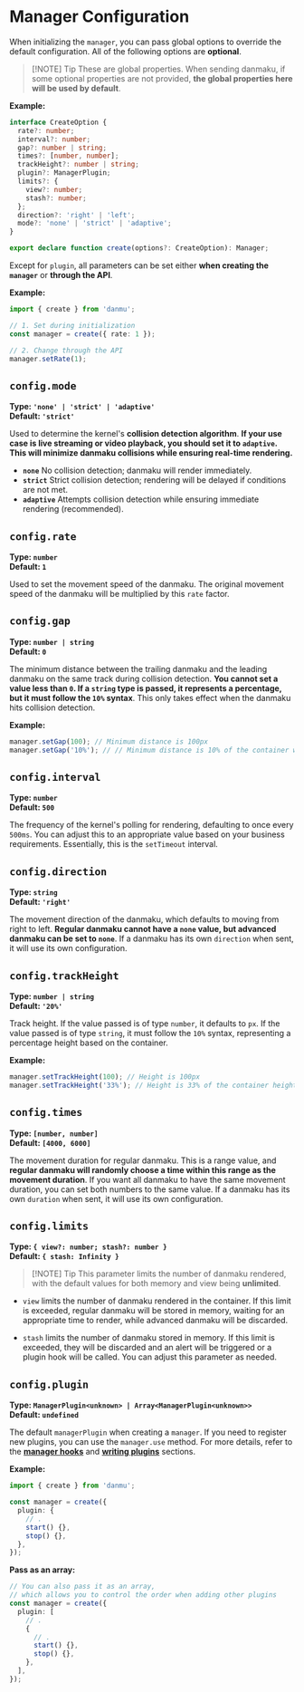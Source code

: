 # Manager Configuration

When initializing the `manager`, you can pass global options to override the default configuration. All of the following options are **optional**.

> [!NOTE] Tip
> These are global properties. When sending danmaku, if some optional properties are not provided, **the global properties here will be used by default**.

**Example:**

```ts {16}
interface CreateOption {
  rate?: number;
  interval?: number;
  gap?: number | string;
  times?: [number, number];
  trackHeight?: number | string;
  plugin?: ManagerPlugin;
  limits?: {
    view?: number;
    stash?: number;
  };
  direction?: 'right' | 'left';
  mode?: 'none' | 'strict' | 'adaptive';
}

export declare function create(options?: CreateOption): Manager;
```

Except for `plugin`, all parameters can be set either **when creating the `manager`** or **through the API**.

**Example:**

```ts
import { create } from 'danmu';

// 1. Set during initialization
const manager = create({ rate: 1 });

// 2. Change through the API
manager.setRate(1);
```

## `config.mode`

**Type: `'none' | 'strict' | 'adaptive'`**<br/>
**Default: `'strict'`**

Used to determine the kernel's **collision detection algorithm**. **If your use case is live streaming or video playback, you should set it to `adaptive`. This will minimize danmaku collisions while ensuring real-time rendering.**

- **`none`** No collision detection; danmaku will render immediately.
- **`strict`** Strict collision detection; rendering will be delayed if conditions are not met.
- **`adaptive`** Attempts collision detection while ensuring immediate rendering (recommended).

## `config.rate`

**Type: `number`**<br/>
**Default: `1`**

Used to set the movement speed of the danmaku. The original movement speed of the danmaku will be multiplied by this `rate` factor.

## `config.gap`

**Type: `number | string`**<br/>
**Default: `0`**

The minimum distance between the trailing danmaku and the leading danmaku on the same track during collision detection. **You cannot set a value less than `0`. If a `string` type is passed, it represents a percentage, but it must follow the `10%` syntax**. This only takes effect when the danmaku hits collision detection.

**Example:**

```ts
manager.setGap(100); // Minimum distance is 100px
manager.setGap('10%'); // // Minimum distance is 10% of the container width
```

## `config.interval`

**Type: `number`**<br/>
**Default: `500`**

The frequency of the kernel's polling for rendering, defaulting to once every `500ms`. You can adjust this to an appropriate value based on your business requirements. Essentially, this is the `setTimeout` interval.

## `config.direction`

**Type: `string`**<br/>
**Default: `'right'`**

The movement direction of the danmaku, which defaults to moving from right to left. **Regular danmaku cannot have a `none` value, but advanced danmaku can be set to `none`**. If a danmaku has its own `direction` when sent, it will use its own configuration.

## `config.trackHeight`

**Type: `number | string`**<br/>
**Default: `'20%'`**

Track height. If the value passed is of type `number`, it defaults to `px`. If the value passed is of type `string`, it must follow the `10%` syntax, representing a percentage height based on the container.

**Example:**

```ts
manager.setTrackHeight(100); // Height is 100px
manager.setTrackHeight('33%'); // Height is 33% of the container height
```

## `config.times`

**Type: `[number, number]`**<br/>
**Default: `[4000, 6000]`**

The movement duration for regular danmaku. This is a range value, and **regular danmaku will randomly choose a time within this range as the movement duration**. If you want all danmaku to have the same movement duration, you can set both numbers to the same value. If a danmaku has its own `duration` when sent, it will use its own configuration.

## `config.limits`

**Type: `{ view?: number; stash?: number }`**<br/>
**Default: `{ stash: Infinity }`**

> [!NOTE] Tip
> This parameter limits the number of danmaku rendered, with the default values for both memory and view being **unlimited**.

- `view` limits the number of danmaku rendered in the container. If this limit is exceeded, regular danmaku will be stored in memory, waiting for an appropriate time to render, while advanced danmaku will be discarded.

- `stash` limits the number of danmaku stored in memory. If this limit is exceeded, they will be discarded and an alert will be triggered or a plugin hook will be called. You can adjust this parameter as needed.

## `config.plugin`

**Type: `ManagerPlugin<unknown> | Array<ManagerPlugin<unknown>>`**<br/>
**Default: `undefined`**

The default `managerPlugin` when creating a `manager`. If you need to register new plugins, you can use the `manager.use` method. For more details, refer to the [**manager hooks**](./manager-hooks) and [**writing plugins**](../guide/create-plugin) sections.

**Example:**

```ts
import { create } from 'danmu';

const manager = create({
  plugin: {
    // .
    start() {},
    stop() {},
  },
});
```

**Pass as an array:**

```ts
// You can also pass it as an array,
// which allows you to control the order when adding other plugins
const manager = create({
  plugin: [
    // .
    {
      // .
      start() {},
      stop() {},
    },
  ],
});
```
